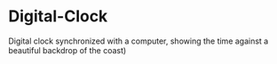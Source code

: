 # Digital-Clock
Digital clock synchronized with a computer, showing the time against a beautiful backdrop of the coast)
